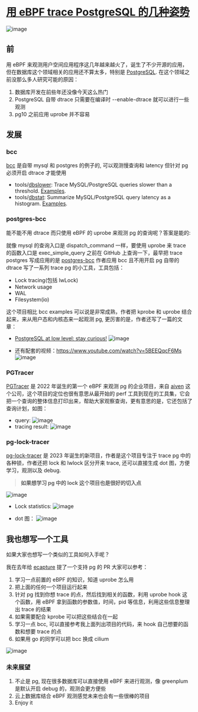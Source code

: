# [用 eBPF trace PostgreSQL 的几种姿势](https://github.com/yihong0618/gitblog/issues/257)

![image](https://user-images.githubusercontent.com/15976103/215244978-a4c1cbd8-d1c3-4919-9ea1-425eb3061fe5.png)
## 前

用 eBPF 来观测用户空间应用程序这几年越来越火了，诞生了不少开源的应用，但在数据库这个领域相关的应用还不算太多，特别是 [PostgreSQL](https://www.postgresql.org/). 
在这个领域之前没那么多人研究可能的原因：

1. 数据库开发在前些年还没像今天这么热门
2. PostgreSQL 自带 dtrace 只需要在编译时 --enable-dtrace 就可以进行一些观测
3. pg10 之前应用 uprobe 并不容易

## 发展

### bcc
[bcc](https://github.com/iovisor/bcc) 是自带 mysql 和 postgres 的例子的, 可以观测慢查询和 latency 但针对 pg 必须开启 dtrace 才能使用
- tools/[dbslower](https://github.com/iovisor/bcc/blob/master/tools/dbslower.py): Trace MySQL/PostgreSQL queries slower than a threshold. [Examples](https://github.com/iovisor/bcc/blob/master/tools/dbslower_example.txt).
- tools/[dbstat](https://github.com/iovisor/bcc/blob/master/tools/dbstat.py): Summarize MySQL/PostgreSQL query latency as a histogram. [Examples](https://github.com/iovisor/bcc/blob/master/tools/dbstat_example.txt).

### postgres-bcc
能不能不用 dtrace 而只使用 eBPF 的 uprobe 来观测 pg 的查询呢？答案是能的:

就像 mysql 的查询入口是 dispatch_command 一样，要使用 uprobe 来 trace 的函数入口是 exec_simple_query 之前在 GitHub 上查询一下，最早把 trace postgres 写成应用的是 [postgres-bcc](https://github.com/erthalion/postgres-bcc) 作者应用 bcc 且不用开启 pg 自带的 dtrace 写了一系列 trace pg 的小工具，工具包括：

- Lock tracing(包括 lwLock)
- Network usage
- WAL
- Filesystem(io)

这个项目相比 bcc examples 可以说是非常成熟，作者把 kprobe 和 uprobe 结合起来，来从用户态和内核态来一起观测 pg, 更厉害的是，作者还写了一篇的文章：
- [PostgreSQL at low level: stay curious!](https://erthalion.info/2019/12/06/postgresql-stay-curious/)
![image](https://user-images.githubusercontent.com/15976103/215249027-5f8dc258-4626-4da0-b684-96e2502e1466.png)

- 还有配套的视频：https://www.youtube.com/watch?v=5BEEQqcF6Ms
![image](https://user-images.githubusercontent.com/15976103/215251935-5fdc2642-35c9-4b10-ab0d-097f04739280.png)

### PGTracer

[PGTracer](https://github.com/aiven/pgtracer) 是 2022 年诞生的第一个 eBPF 来观测 pg 的企业项目，来自 [aiven](https://github.com/aiven) 这个公司，这个项目的定位也很有意思从最开始的 perf 工具到现在的工具集，它会把一个查询的整体信息打印出来，帮助大家观察查询，更有意思的是，它还包括了查询计划，如图：
- query:
![image](https://user-images.githubusercontent.com/15976103/215250937-a8f14655-2ed6-43ba-9328-0179fb7580d9.png)
- tracing result:
![image](https://user-images.githubusercontent.com/15976103/215250969-83bc562f-0be3-470e-9d24-7eff22aadd92.png)

### pg-lock-tracer

[pg-lock-tracer](https://github.com/jnidzwetzki/pg-lock-tracer) 是 2023 年诞生的新项目，作者是这个项目专注于 trace pg 中的各种锁，作者还把 lock 和 lwlock 区分开来 trace, 还可以直接生成 dot 图，方便学习，观测以及 debug.  
> **如果想学习 pg 中的 lock 这个项目也是很好的切入点**

![image](https://user-images.githubusercontent.com/15976103/215251244-33fd17f8-877b-4bc4-a9bb-146feb25f7c2.png)
- Lock statistics:
![image](https://user-images.githubusercontent.com/15976103/215251440-ee1c41c5-929d-4a59-a84a-97b13333b2a7.png)

- dot 图：
![image](https://user-images.githubusercontent.com/15976103/215252026-71ae2e43-d758-4d42-a5d6-81882226cb93.png)


## 我也想写一个工具

如果大家也想写一个类似的工具如何入手呢？

我在去年给 [ecapture](https://github.com/gojue/ecapture) 提了一个支持 pg 的 PR 大家可以参考：

1. 学习一点前置的 eBPF 的知识，知道 uprobe 怎么用
2. 把上面的任何一个项目运行起来
3. 针对 pg 找到你想 trace 的点，然后找到相关的函数，利用 uprobe hook 这个函数，用 eBPF 拿到函数的参数值，时间，pid 等信息，利用这些信息整理出 trace 的结果
4. 如果需要配合 kprobe 可以把这些结合在一起
5. 学习一点 bcc, 可以直接参考我上面列出项目的代码，来 hook 自己想要的函数和想要 trace 的点
6. 如果用 go 的同学可以把 bcc 换成 cilium

![image](https://user-images.githubusercontent.com/15976103/215252117-fc120557-5409-476f-8dd6-85b32e3df99e.png)

### 未来展望

1. 不止是 pg, 现在很多数据库可以直接使用 eBPF 来进行观测，像 greenplum 是默认开启 debug 的，观测会更方便些
2. 云上数据库结合 eBPF 观测感觉未来也会有一些很棒的项目
3. Enjoy it
